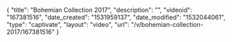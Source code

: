 {
    "title": "Bohemian Collection 2017",
    "description": "",
    "videoid": "167381516",
    "date_created": "1531959137",
    "date_modified": "1532044061",
    "type": "captivate",
    "layout": "video",
    "url": "\/v\/bohemian-collection-2017\/167381516"
}